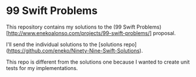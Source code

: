 # 99 Swift Problems
This repository contains my solutions to the (99 Swift Problems) [http://www.enekoalonso.com/projects/99-swift-problems/] proposal.

I'll send the individual solutions to the [solutions repo] (https://github.com/eneko/Ninety-Nine-Swift-Solutions).

This repo is different from the solutions one because I wanted to create unit tests for my implementations.
